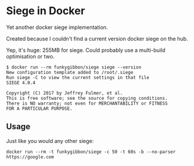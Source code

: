 # Siege in Docker

Yet another docker siege implementation.

Created because I couldn't find a current version docker siege on the hub.

Yep, it's huge: 255MB for siege.  Could probably use a multi-build optimisation or two.

```
$ docker run --rm funkygibbon/siege siege --version
New configuration template added to /root/.siege
Run siege -C to view the current settings in that file
SIEGE 4.0.4

Copyright (C) 2017 by Jeffrey Fulmer, et al.
This is free software; see the source for copying conditions.
There is NO warranty; not even for MERCHANTABILITY or FITNESS
FOR A PARTICULAR PURPOSE.
```

## Usage

Just like you would any other siege:
```
docker run --rm -t funkygibbon/siege -c 50 -t 60s -b --no-parser https://google.com
```
